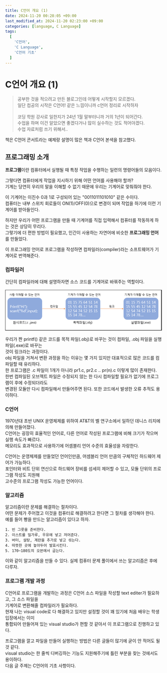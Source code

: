 ```yaml
---
title: C언어 개요 (1)
date: 2024-11-20 00:28:05 +09:00
last_modified_at: 2024-11-20 02:23:00 +09:00
categories: [language, C Language]
tags:
  [
    'C언어',
    'C Language',
    'C언어 기초'
  ]
---
```



# **C언어 개요 (1)**
> 공부한 것을 적으려고 만든 블로그인데 어떻게 시작할지 모르겠다.<br>
일단 컴공의 시작은 C언어! 같은 느낌이니까 c언어 정리로 시작하자<br><br>
코딩 학원 강사로 일한지가 24년 1월 말부터니까 거의 1년이 되어간다. <br>
수업을 하며 이건 알았으면 좋겠다거나 많이 실수하는 것도 적어야겠다.<br>
수업 자료처럼 쓰기 위해서..

책은 C언어 콘서트라는 예제랑 설명이 많은 책과 C언어 본색을 참고했다.


## 프로그래밍 소개
**프로그램**이란 컴퓨터에서 실행될 때 특정 작업을 수행하는 일련의 명령어들의 모음이다.<br>

그렇다면 컴퓨터에게 작업을 지시하기 위해 어떤 언어를 사용해야 할까?<br>
기계는 당연히 우리의 말을 이해할 수 없기 때문에 우리는 기계어로 맞춰줘야 한다.<br>

이 기계어는 이진수 0과 1로 구성되어 있는 "0011011101010" 같은 수이다.<br>
컴퓨터는 내부 스위치 회로들이 ON(1)/OFF(0)으로 변경이 되며 작업을 하기에 이런 기계어를 받아들인다.

하지만 우리가 어떤 프로그램을 만들 때 기계어를 직접 입력해서 컴퓨터를 작동하게 하는 것은 상당히 무리다.<br>
그렇기에 더 편한 방법이 필요했고, 인간이 사용하는 자연어에 비슷한 **프로그래밍 언어**를 만들었다.<br>

이 프로그래밍 언어로 프로그램을 작성하면 컴파일러(compiler)라는 소프트웨어가 기계어로 번역해준다.<br>
### 컴파일러
간단히 컴파일러에 대해 설명하자면 소스 코드를 기계어로 바꿔주는 역할이다.<br><br>
![image](/assets/img/C_lang/0_1.PNG)

우리가 짠 printf() 같은 코드를 목적 파일(.obj)로 바꾸는 것이 컴파일, .obj 파일을 실행파일(.exe)로 바꾸는 <br>
것이 링크라는 과정이다. <br>
obj 파일을 거쳐서 변환 과정을 하는 이유는 몇 가지 있지만 대표적으로 많은 코드를 컴파일할 때 유리하다.<br>
한 프로그램은 .c 파일이 1개가 아니라 pr1.c, pr2.c .. pr(n).c 이렇게 많이 존재한다.<br>
한번 컴파일된 오브젝트 파일은 수정되지 않는 한 다시 컴파일할 필요가 없기에 프로그램이 후에 수정되더라도<br>
변경된 모듈만 다시 컴파일해서 만들어주면 된다. 또한 코드에서 발생한 오류 추적도 용이하다.

### C언어
1970년대 초반 UNIX 운영체제를 위하여 AT&T의 벨 연구소에서 일하던 데니스 리치에 의해 만들어졌다.<br>
C언어는 굉장히 효율적인 언어로, 다른 언어로 작성된 프로그램에 비해 크기가 작으며 실행 속도가 빠르다.<br>
메모리도 효과적으로 사용하기에 어셈블리 언어 수준의 효율성을 자랑한다.

C언어는 운영체제를 만들었던 언어인만큼, 어셈블리 언어 만큼의 구체적인 하드웨어 제어가 가능하다.<br>
포인터와 비트 단위 연산으로 하드웨어 장비를 섬세히 제어할 수 있고, 모듈 단위의 프로그램 작성도 지원해<br>
고수준의 프로그램 작성도 가능한 언어이다.

### 알고리즘
알고리즘이란 문제를 해결하는 절차이다.<br>
어떤 문제가 주어졌고 이것을 컴퓨터로 해결하려고 한다면 그 절차를 생각해야 한다.<br>
예를 들어 빵을 만드는 알고리즘이 있다고 하자.
```
1. 빈 그릇을 준비한다.
2. 이스트를 밀가루, 우유에 넣고 저어준다.
3. 버터, 설탕, 계란을 추가로 넣고 섞는다.
4. 따뜻한 곳에 놓아두어 발효시킨다.
5. 170~180도의 오븐에서 굽는다.
```
이와 같이 알고리즘을 만들 수 있다. 실제 컴퓨터 문제 풀이에서 쓰는 알고리즘은 후에 다루자.<br>

### 프로그램 개발 과정
C언어로 프로그램을 개발하는 과정은 C언어 소스 파일을 작성할 text editer가 필요하고, 그 소스 파일을<br>
기계어로 변환해줄 컴파일러가 필요하다.<br>
현재 나는 visual code로 다 해결하고 있지만 설정할 것이 꽤 있기에 처음 배우는 학생 입장에서는 이미<br>
통합되어 만들어져 있는 visual studio가 편할 것 같아서 이 프로그램으로 진행하고 있다.

프로그램을 깔고 파일을 만들어 실행하는 방법은 다른 글들이 많기에 굳이 안 적어도 될 것 같다.<br>
visual studio는 한 줄씩 디버깅하는 기능도 지원해주기에 틀린 부분을 찾는 것에서도 용이하다.<br>
다음 글 주제는 C언어의 기초 사항이다.
